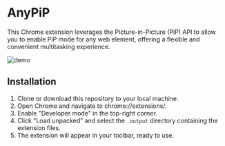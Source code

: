 # AnyPiP

This Chrome extension leverages the Picture-in-Picture (PiP) API to allow you to enable PiP mode for any web element, offering a flexible and convenient multitasking experience.

![demo](https://github.com/user-attachments/assets/1d9d8720-6e8a-4eb8-99d3-4cfe137384e7)

## Installation

1. Clone or download this repository to your local machine.
2. Open Chrome and navigate to chrome://extensions/.
3. Enable "Developer mode" in the top-right corner.
4. Click "Load unpacked" and select the `.output` directory containing the extension files.
5. The extension will appear in your toolbar, ready to use.
